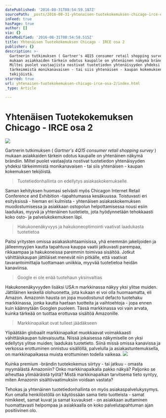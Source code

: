 ```yaml
---
datePublished: '2016-08-31T08:54:59.187Z'
sourcePath: _posts/2016-08-31-yhtenaisen-tuotekokemuksen-chicago-irce-osa-2.md
inFeed: true
hasPage: true
author: []
via: {}
dateModified: '2016-08-31T08:54:58.515Z'
title: Yhtenäisen Tuotekokemuksen Chicago - IRCE osa 2
publisher: {}
description: >-
  Gartnerin tutkimuksen ( Gartner's 4Q15 consumer retail shopping survey )
  mukaan asiakkaiden tärkein odotus kaupalle on yhtenäinen näkymä brändiin.
  Miltei puolet vastaajista nostivat tuotetiedon yhtenäisyyden yhdeksi
  tärkeimmistä monikanavaisen - tai siis yhtenäisen - kaupan kokemuksen
  tekijöistä.
starred: true
url: yhtenaisen-tuotekokemuksen-chicago-irce-osa-2/index.html
_type: Article

---
```

# Yhtenäisen Tuotekokemuksen Chicago - IRCE osa 2
![](https://the-grid-user-content.s3-us-west-2.amazonaws.com/559e7a60-1a3e-45be-98f3-100cded7ea0e.jpg)

Gartnerin tutkimuksen ( _Gartner's 4Q15 consumer retail shopping survey_ ) mukaan asiakkaiden tärkein odotus kaupalle on yhtenäinen näkymä brändiin. Miltei puolet vastaajista nostivat tuotetiedon yhtenäisyyden yhdeksi tärkeimmistä monikanavaisen - tai siis yhtenäisen - kaupan kokemuksen tekijöistä.

> Tuotetiedonhallinta on edellytys asiakaskokemukselle.

Saman kehityksen huomasi selvästi myös Chicagon Internet Retail Conference and Exhibition -tapahtumassa kesäkuussa. Toistuvasti eri esityksissä - hieman eri kulmista - yhtenäisen asiakaskokemuksen muodostumisessa ja asiakkaan ostopolun helpottamisessa nousi esiin laadukas, myyvä ja yhtenäinen tuotetieto, jota hyödynnetään tehokkaasti koko osto- ja palvelukokemuksen läpi.

> Hakukonenäkyvyys ja hakukoneoptimointi vaativat laadukasta tuotetietoa

Paitsi yritysten omissa asiakaskohtaamisissa, yhä enemmän jakelijoiden ja jälleenmyyjien kautta tapahtuva kauppa vaatii jatkuvasti parempaa, rikkaampaa ja hakukoneissa paremmin toimivaa sisältöä. Jotkut vähittäiskaupan jättiläiset menevät niin pitkälle, että vaativat tavarantoimittajia tuottamaan uniikkia, myyvää tuotetietoa heidän kanaviinsa.

> Google ei ole enää tuotehaun yksinvaltias

Hakukonenäkyvyyden lisäksi USA:n markkinassa näkyy yksi ylitse muiden. Jättiläinen keskellä olohuonetta, jota kukaan ei voi olla huomaamatta, eli Amazon. Amazonin hausta on jopa muodostunut defacto tuotehaku markkinassa, jonka kautta haetaan tuotteita ja vaihtoehtoja - jopa ennen kuin käännytään Googlen puoleen. Tässä markkinassa voi vain arvata, kuinka tärkeää on tuottaa erottuvaa sisältöä Amazonille.

> Markkinapaikat ovat tulleet jäädäkseen

Ylipäätään globaalit markkinapaikat muokkaavat voimakkaasti vähittäiskaupan tulevaisuutta. Niissä jokaisessa näkymiselle on yksi edellytys ylitse muiden; laadukas tuotetieto. Siinä missä omissa kanavissa ja verkossa erottuminen onnistuu sisällöllä, palvelulla ja asiakastuntemuksella, on markkinapaikassa muista erottuminen todella vaikeaa.
![](https://the-grid-user-content.s3-us-west-2.amazonaws.com/58ee56b4-9ae1-4e43-a094-4562d7390c8c.png)

Kuinka premium -brändin tuotekokemus siirtyy - tai jatkuu - omasta myymälästä Amazoniin? Onko markkinapaikalla pakko näkyä? Paljonko se aiheuttaa ylimääräistä työtä? Mistä markkinapaikan tarvitsema tieto syntyy, miten Amazonin sisältövaatimuksiin voidaan vastata?

> 

Tehokas ja yhtenäinen tuotetiedonhallinta on myös asiakaspalvelukysymys. Kun omalla henkilöstöllä on käytössään sama tieto tuotteista - samat nimikkeet, samat kuvat ja samat kuvaukset - on asiakkaan auttaminen huomattavasti helpompaa ja asiakkaalla on koko palvelutapahtuman ajan positiivinen olo.